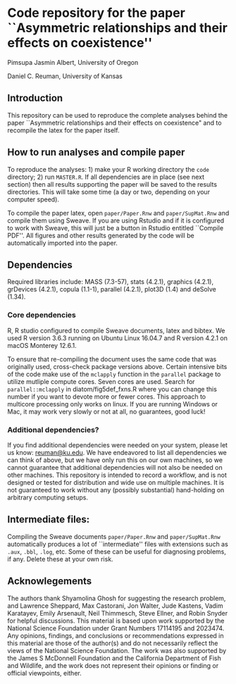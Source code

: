 # Code repository for the paper ``Asymmetric relationships and their effects on coexistence''

Pimsupa Jasmin Albert, University of Oregon 

Daniel C. Reuman, University of Kansas  

## Introduction

This repository can be used to reproduce the complete analyses behind the paper ``Asymmetric relationships and their effects on coexistence" and to recompile the latex for the paper itself.

## How to run analyses and compile paper

To reproduce the analyses: 1) make your R working directory the `code` directory; 2) run `MASTER.R`. If all dependencies 
are in place (see next section) then all results supporting the paper will be saved to the results directories. This 
will take some time (a day or two, depending on your computer speed). 

To compile the paper latex, open `paper/Paper.Rnw` and `paper/SupMat.Rnw` and compile them using Sweave. If you are using
Rstudio and if it is configured to work with Sweave, this will just be a button in Rstudio entitled ``Compile PDF''.
All figures and other results generated by the code will be automatically imported into the paper.

## Dependencies
Required libraries include: MASS (7.3-57), stats (4.2.1), graphics (4.2.1),
grDevices (4.2.1), copula (1.1-1), parallel (4.2.1), plot3D (1.4) and deSolve (1.34).   

### Core dependencies

R, R studio configured to compile Sweave documents, latex and bibtex. 
We used R version 3.6.3 running on Ubuntu Linux 16.04.7 and
R version 4.2.1 on macOS Monterey 12.6.1.

To ensure that re-compiling the document uses 
the same code that was originally used, cross-check package
versions above.
Certain intensive bits of the code make use of the `mclapply` function in the `parallel` package to utilize mutliple 
compute cores. Seven cores are used. Search for `parallel::mclapply` in diatom/fig5def_fxns.R where you can change this number
if you want to devote more or fewer cores. This approach to multicore processing only works on linux. If you are 
running Windows or Mac, it may work very slowly or not at all, no guarantees, good luck!

### Additional dependencies?

If you find additional dependencies were needed on your system, please let us know: reuman@ku.edu. We have endeavored 
to list all dependencies we can think of above, but we have only run this on our own machines, so we cannot guarantee 
that additional dependencies will not also be needed on other machines. This repository is intended to record a 
workflow, and is not designed or tested for distribution and wide use on multiple machines. It is not guaranteed to 
work without any (possibly substantial) hand-holding on arbitrary computing setups.

## Intermediate files:

Compiling the Sweave documents `paper/Paper.Rnw` and `paper/SupMat.Rnw` automatically produces a lot of ``intermediate'' 
files with extensions such as `.aux`, `.bbl`, `.log`, etc. Some of these can be useful for diagnosing problems, if any.
Delete these at your own risk.

## Acknowlegements

The authors thank Shyamolina Ghosh for suggesting the research problem, and Lawrence Sheppard, Max Castorani, Jon Walter, 
Jude Kastens, Vadim Karatayev, Emily Arsenault, Neil Thimmesch, Steve Ellner, and Robin Snyder for helpful discussions.
This material is based upon work supported by the National Science Foundation under Grant Numbers 17114195 and 
2023474. Any opinions, findings, and conclusions or recommendations expressed in this material are those of the author(s) 
and do not necessarily reflect the views of the National Science Foundation. The work was also supported by the 
James S McDonnell Foundation and the California Department of Fish and Wildlife, and the work does not represent
their opinions or finding or official viewpoints, either. 

